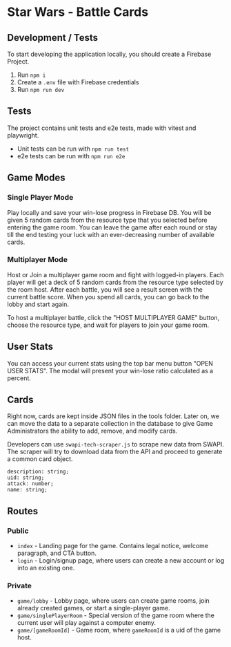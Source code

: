 # Star Wars - Battle Cards

## Development / Tests

To start developing the application locally, you should create a Firebase Project.

1. Run `npm i`
2. Create a `.env` file with Firebase credentials
3. Run `npm run dev`

## Tests

The project contains unit tests and e2e tests, made with vitest and playwright.

- Unit tests can be run with `npm run test`
- e2e tests can be run with `npm run e2e`

## Game Modes

### Single Player Mode

Play locally and save your win-lose progress in Firebase DB. You will be given 5 random cards from the resource type that you selected before entering the game room. You can leave the game after each round or stay till the end testing your luck with an ever-decreasing number of available cards.

### Multiplayer Mode

Host or Join a multiplayer game room and fight with logged-in players. Each player will get a deck of 5 random cards from the resource type selected by the room host. After each battle, you will see a result screen with the current battle score. When you spend all cards, you can go back to the lobby and start again.

To host a multiplayer battle, click the "HOST MULTIPLAYER GAME" button, choose the resource type, and wait for players to join your game room.

## User Stats

You can access your current stats using the top bar menu button "OPEN USER STATS". The modal will present your win-lose ratio calculated as a percent.

## Cards

Right now, cards are kept inside JSON files in the tools folder. Later on, we can move the data to a separate collection in the database to give Game Administrators the ability to add, remove, and modify cards.

Developers can use `swapi-tech-scraper.js` to scrape new data from SWAPI. The scraper will try to download data from the API and proceed to generate a common card object.

```
description: string;
uid: string;
attack: number;
name: string;
```
## Routes

### Public

- `index` - Landing page for the game. Contains legal notice, welcome paragraph, and CTA button.
- `login` - Login/signup page, where users can create a new account or log into an existing one.

### Private

- `game/lobby` - Lobby page, where users can create game rooms, join already created games, or start a single-player game.
- `game/singlePlayerRoom` - Special version of the game room where the current user will play against a computer enemy.
- `game/[gameRoomId]` - Game room, where `gameRoomId` is a uid of the game host.

